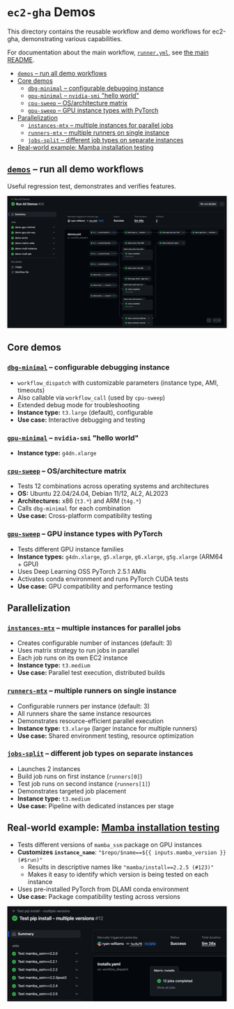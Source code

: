 # `ec2-gha` Demos
This directory contains the reusable workflow and demo workflows for ec2-gha, demonstrating various capabilities.

For documentation about the main workflow, [`runner.yml`](runner.yml), see [the main README](../../README.md).

<!-- toc -->
- [`demos` – run all demo workflows](#demos)
- [Core demos](#core)
    - [`dbg-minimal` – configurable debugging instance](#dbg-minimal)
    - [`gpu-minimal` – `nvidia-smi` "hello world"](#gpu-minimal)
    - [`cpu-sweep` – OS/architecture matrix](#cpu-sweep)
    - [`gpu-sweep` – GPU instance types with PyTorch](#gpu-sweep)
- [Parallelization](#parallel)
    - [`instances-mtx` – multiple instances for parallel jobs](#instances-mtx)
    - [`runners-mtx` – multiple runners on single instance](#runners-mtx)
    - [`jobs-split` – different job types on separate instances](#jobs-split)
- [Real-world example: Mamba installation testing](#mamba)
<!-- /toc -->

## [`demos`](demos.yml) – run all demo workflows <a id="demos"></a>
Useful regression test, demonstrates and verifies features.

[![](../../img/demos%2325%201.png)][demos#25]

## Core demos <a id="core"></a>

### [`dbg-minimal`](demo-dbg-minimal.yml) – configurable debugging instance <a id="dbg-minimal"></a>
- `workflow_dispatch` with customizable parameters (instance type, AMI, timeouts)
- Also callable via `workflow_call` (used by `cpu-sweep`)
- Extended debug mode for troubleshooting
- **Instance type:** `t3.large` (default), configurable
- **Use case:** Interactive debugging and testing

### [`gpu-minimal`](demo-gpu-minimal.yml) – `nvidia-smi` "hello world" <a id="gpu-minimal"></a>
- **Instance type:** `g4dn.xlarge`

### [`cpu-sweep`](demo-cpu-sweep.yml) – OS/architecture matrix <a id="cpu-sweep"></a>
- Tests 12 combinations across operating systems and architectures
- **OS:** Ubuntu 22.04/24.04, Debian 11/12, AL2, AL2023
- **Architectures:** x86 (`t3.*`) and ARM (`t4g.*`)
- Calls `dbg-minimal` for each combination
- **Use case:** Cross-platform compatibility testing

### [`gpu-sweep`](demo-gpu-sweep.yml) – GPU instance types with PyTorch <a id="gpu-sweep"></a>
- Tests different GPU instance families
- **Instance types:** `g4dn.xlarge`, `g5.xlarge`, `g6.xlarge`, `g5g.xlarge` (ARM64 + GPU)
- Uses Deep Learning OSS PyTorch 2.5.1 AMIs
- Activates conda environment and runs PyTorch CUDA tests
- **Use case:** GPU compatibility and performance testing

## Parallelization <a id="parallel"></a>

### [`instances-mtx`](demo-instances-mtx.yml) – multiple instances for parallel jobs <a id="instances-mtx"></a>
- Creates configurable number of instances (default: 3)
- Uses matrix strategy to run jobs in parallel
- Each job runs on its own EC2 instance
- **Instance type:** `t3.medium`
- **Use case:** Parallel test execution, distributed builds

### [`runners-mtx`](demo-runners-mtx.yml) – multiple runners on single instance <a id="runners-mtx"></a>
- Configurable runners per instance (default: 3)
- All runners share the same instance resources
- Demonstrates resource-efficient parallel execution
- **Instance type:** `t3.xlarge` (larger instance for multiple runners)
- **Use case:** Shared environment testing, resource optimization

### [`jobs-split`](demo-jobs-split.yml) – different job types on separate instances <a id="jobs-split"></a>
- Launches 2 instances
- Build job runs on first instance (`runners[0]`)
- Test job runs on second instance (`runners[1]`)
- Demonstrates targeted job placement
- **Instance type:** `t3.medium`
- **Use case:** Pipeline with dedicated instances per stage

## Real-world example: [Mamba installation testing](https://github.com/Open-Athena/mamba/blob/gha/.github/workflows/install.yaml) <a id="mamba"></a>
- Tests different versions of `mamba_ssm` package on GPU instances
- **Customizes `instance_name`**: `"$repo/$name==${{ inputs.mamba_version }} (#$run)"`
  - Results in descriptive names like `"mamba/install==2.2.5 (#123)"`
  - Makes it easy to identify which version is being tested on each instance
- Uses pre-installed PyTorch from DLAMI conda environment
- **Use case:** Package compatibility testing across versions

[![](../../img/mamba%2312.png)][mamba#12]

[mamba#12]: https://github.com/Open-Athena/mamba/actions/runs/16972369660/
[demos#25]: https://github.com/Open-Athena/ec2-gha/actions/runs/17004697889
